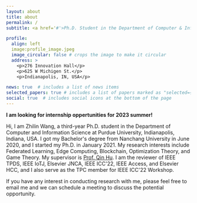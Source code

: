 ```yaml
---
layout: about
title: about
permalink: /
subtitle: <a href='#'>Ph.D. Student in the Department of Computer & Information Science at Purdue University, Indianapolis</a>. Address. Contacts. Moto. Etc.

profile:
  align: left
  image:profile_image.jpeg
  image_circular: false # crops the image to make it circular
  address: >
    <p>276 Innovation Hall</p>
    <p>625 W Michigen St.</p>
    <p>Indianapolis, IN, USA</p>

news: true  # includes a list of news items
selected_papers: true # includes a list of papers marked as "selected={true}"
social: true  # includes social icons at the bottom of the page
---
```



**I am looking for internship oppertunities for 2023 summer!**

Hi, I am Zhilin Wang, a third-year Ph.D. student in the Department of Computer and Information Science at Purdue University, Indianapolis, Indiana, USA. I got my Bachelor's degree from Nanchang University in June 2020, and I started my Ph.D. in January 2021. My research interests include Federated Learning, Edge Computing, Blockchain, Optimization Theory, and Game Theory. My supervisor is [Prof. Qin Hu](https://cs.iupui.edu/~qinhu/?_gl=1*5xczlx*_ga*MTk3MTQ5NTQ4Ni4xNjYwMzg5NDUy*_ga_61CH0D2DQW*MTY3Nzg0MTM1MS4xOS4wLjE2Nzc4NDEzNTEuMC4wLjA.). I am the reviewer of IEEE TPDS, IEEE IoTJ, Elsevier JNCA, IEEE ICC'22, IEEE Access, and Elsevier HCC, and I also serve as the TPC member for IEEE ICC'22 Workshop. 

If you have any interest in conducting research with me, please feel free to email me and we can schedule a meeting to discuss the potential opportunity.
